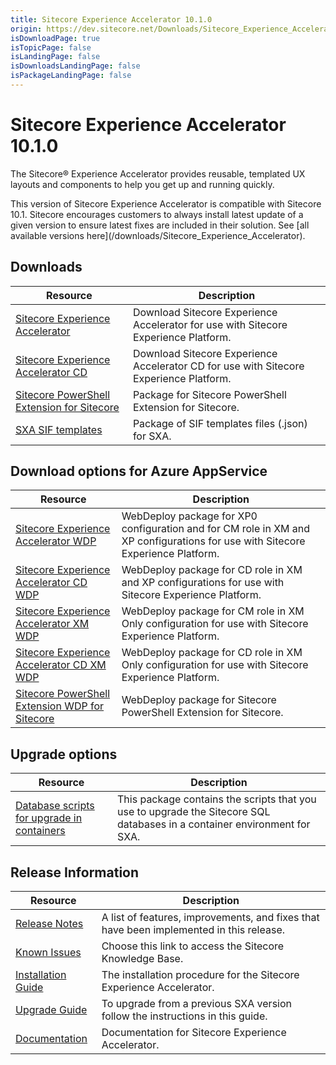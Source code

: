 ```yaml
---
title: Sitecore Experience Accelerator 10.1.0
origin: https://dev.sitecore.net/Downloads/Sitecore_Experience_Accelerator/10x/Sitecore_Experience_Accelerator_1010
isDownloadPage: true
isTopicPage: false
isLandingPage: false
isDownloadsLandingPage: false
isPackageLandingPage: false
---
```


# Sitecore Experience Accelerator 10.1.0

The Sitecore® Experience Accelerator provides reusable, templated UX layouts and components to help you get up and running quickly.

  <Alert variant='warning' mb={4}>
    <AlertIcon />
    This version of Sitecore Experience Accelerator is compatible with Sitecore 10.1.
  </Alert>
  
  <Alert variant='warning' mb={4}>
    <AlertIcon />
    Sitecore encourages customers to always install latest update of a given version to ensure latest fixes are included in their solution. See [all available versions here](/downloads/Sitecore_Experience_Accelerator).
  </Alert>
  

## Downloads

 | Resource | Description |
 | --- | --- |
 | [Sitecore Experience Accelerator](https://scdp.blob.core.windows.net/downloads/Sitecore%20Experience%20Accelerator/10x/Sitecore%20Experience%20Accelerator%201010/Secure/ZIP/Sitecore%20Experience%20Accelerator%2010.1.0.3751.zip) | Download Sitecore Experience Accelerator for use with Sitecore Experience Platform. |
 | [Sitecore Experience Accelerator CD](https://scdp.blob.core.windows.net/downloads/Sitecore%20Experience%20Accelerator/10x/Sitecore%20Experience%20Accelerator%201010/Secure/ZIP/Sitecore%20Experience%20Accelerator%2010.1.0.3751%20CD.zip) | Download Sitecore Experience Accelerator CD for use with Sitecore Experience Platform. |
 | [Sitecore PowerShell Extension for Sitecore](https://scdp.blob.core.windows.net/downloads/Sitecore%20Experience%20Accelerator/10x/Sitecore%20Experience%20Accelerator%201010/Secure/ZIP/Sitecore.PowerShell.Extensions-6.2.zip) | Package for Sitecore PowerShell Extension for Sitecore. |
 | [SXA SIF templates](https://scdp.blob.core.windows.net/downloads/Sitecore%20Experience%20Accelerator/10x/Sitecore%20Experience%20Accelerator%201010/Secure/ZIP/SXA_SIF_Templates_10.1.0.zip) | Package of SIF templates files (.json) for SXA. |

## Download options for Azure AppService

 | Resource | Description |
 | --- | --- |
 | [Sitecore Experience Accelerator WDP](https://scdp.blob.core.windows.net/downloads/Sitecore%20Experience%20Accelerator/10x/Sitecore%20Experience%20Accelerator%201010/Secure/WDP/Sitecore%20Experience%20Accelerator%2010.1.0.3751.scwdp.zip) | WebDeploy package for XP0 configuration and for CM role in XM and XP configurations for use with Sitecore Experience Platform. |
 | [Sitecore Experience Accelerator CD WDP](https://scdp.blob.core.windows.net/downloads/Sitecore%20Experience%20Accelerator/10x/Sitecore%20Experience%20Accelerator%201010/Secure/WDP/Sitecore%20Experience%20Accelerator%2010.1.0.3751%20CD.scwdp.zip) | WebDeploy package for CD role in XM and XP configurations for use with Sitecore Experience Platform. |
 | [Sitecore Experience Accelerator XM WDP](https://scdp.blob.core.windows.net/downloads/Sitecore%20Experience%20Accelerator/10x/Sitecore%20Experience%20Accelerator%201010/Secure/WDP/Sitecore%20Experience%20Accelerator%20XM%2010.1.0.3751.scwdp.zip) | WebDeploy package for CM role in XM Only configuration for use with Sitecore Experience Platform. |
 | [Sitecore Experience Accelerator CD XM WDP](https://scdp.blob.core.windows.net/downloads/Sitecore%20Experience%20Accelerator/10x/Sitecore%20Experience%20Accelerator%201010/Secure/WDP/Sitecore%20Experience%20Accelerator%20XM%2010.1.0.3751%20CD.scwdp.zip) | WebDeploy package for CD role in XM Only configuration for use with Sitecore Experience Platform. |
 | [Sitecore PowerShell Extension WDP for Sitecore](https://scdp.blob.core.windows.net/downloads/Sitecore%20Experience%20Accelerator/10x/Sitecore%20Experience%20Accelerator%201010/Secure/WDP/Sitecore.PowerShell.Extensions-6.2.scwdp.zip) | WebDeploy package for Sitecore PowerShell Extension for Sitecore. |

## Upgrade options

 | Resource | Description |
 | --- | --- |
 | [Database scripts for upgrade in containers](https://scdp.blob.core.windows.net/downloads/Sitecore%20Experience%20Accelerator/10x/Sitecore%20Experience%20Accelerator%201010/Secure/ZIP/SXA%20Database%20upgrade%20scripts%2010.1.0.zip) | This package contains the scripts that you use to upgrade the Sitecore SQL databases in a container environment for SXA. |

## Release Information

 | Resource | Description |
 | --- | --- |
 | [Release Notes](/downloads/Sitecore_Experience_Accelerator/10x/Sitecore_Experience_Accelerator_1010/Release_Notes) | A list of features, improvements, and fixes that have been implemented in this release. |
 | [Known Issues](https://kb.sitecore.net/articles/545609) | Choose this link to access the Sitecore Knowledge Base. |
 | [Installation Guide](https://scdp.blob.core.windows.net/downloads/Sitecore%20Experience%20Accelerator/10x/Sitecore%20Experience%20Accelerator%201010/Secure/SXA-10.1.0-Installation-Guide.pdf) | The installation procedure for the Sitecore Experience Accelerator. |
 | [Upgrade Guide](https://scdp.blob.core.windows.net/downloads/Sitecore%20Experience%20Accelerator/10x/Sitecore%20Experience%20Accelerator%201010/Secure/SXA-10.1.0-Upgrade-Guide.pdf) | To upgrade from a previous SXA version follow the instructions in this guide. |
 | [Documentation](https://doc.sitecore.com/developers/sxa/101/sitecore-experience-accelerator/en/index-en.html) | Documentation for Sitecore Experience Accelerator. |